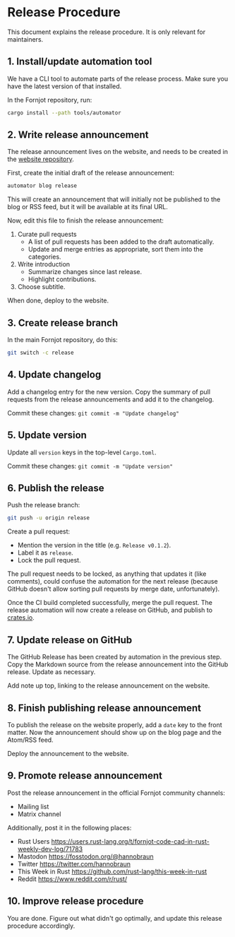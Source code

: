# Release Procedure

This document explains the release procedure. It is only relevant for maintainers.


## 1. Install/update automation tool

We have a CLI tool to automate parts of the release process. Make sure you have the latest version of that installed.

In the Fornjot repository, run:
``` sh
cargo install --path tools/automator
```


## 2. Write release announcement

The release announcement lives on the website, and needs to be created in the [website repository](https://github.com/hannobraun/www.fornjot.app).

First, create the initial draft of the release announcement:

``` sh
automator blog release
```

This will create an announcement that will initially not be published to the blog or RSS feed, but it will be available at its final URL.

Now, edit this file to finish the release announcement:

1. Curate pull requests
   - A list of pull requests has been added to the draft automatically.
   - Update and merge entries as appropriate, sort them into the categories.
2. Write introduction
   - Summarize changes since last release.
   - Highlight contributions.
3. Choose subtitle.

When done, deploy to the website.


## 3. Create release branch

In the main Fornjot repository, do this:

``` sh
git switch -c release
```

## 4. Update changelog

Add a changelog entry for the new version. Copy the summary of pull requests from the release announcements and add it to the changelog.

Commit these changes: `git commit -m "Update changelog"`


## 5. Update version

Update all `version` keys in the top-level `Cargo.toml`.

Commit these changes: `git commit -m "Update version"`


## 6. Publish the release

Push the release branch:
``` sh
git push -u origin release
```

Create a pull request:

- Mention the version in the title (e.g. `Release v0.1.2`).
- Label it as `release`.
- Lock the pull request.

The pull request needs to be locked, as anything that updates it (like comments), could confuse the automation for the next release (because GitHub doesn't allow sorting pull requests by merge date, unfortunately).

Once the CI build completed successfully, merge the pull request. The release automation will now create a release on GitHub, and publish to [crates.io](https://crates.io/).


## 7. Update release on GitHub

The GitHub Release has been created by automation in the previous step. Copy the Markdown source from the release announcement into the GitHub release. Update as necessary.

Add note up top, linking to the release announcement on the website.


## 8. Finish publishing release announcement

To publish the release on the website properly, add a `date` key to the front matter. Now the announcement should show up on the blog page and the Atom/RSS feed.

Deploy the announcement to the website.


## 9. Promote release announcement

Post the release announcement in the official Fornjot community channels:

- Mailing list
- Matrix channel

Additionally, post it in the following places:

- Rust Users
  https://users.rust-lang.org/t/fornjot-code-cad-in-rust-weekly-dev-log/71783
- Mastodon
  https://fosstodon.org/@hannobraun
- Twitter
  https://twitter.com/hannobraun
- This Week in Rust
  https://github.com/rust-lang/this-week-in-rust
- Reddit
  https://www.reddit.com/r/rust/


## 10. Improve release procedure

You are done. Figure out what didn't go optimally, and update this release procedure accordingly.
